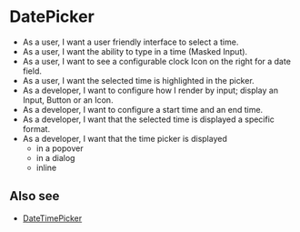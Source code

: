 # DatePicker
- As a user, I want a user friendly interface to select a time.
- As a user, I want the ability to type in a time (Masked Input).
- As a user, I want to see a configurable clock Icon on the right for a date field.
- As a user, I want the selected time is highlighted in the picker.
- As a developer, I want to configure how I render by input; display an Input, Button or an Icon.
- As a developer, I want to configure a start time and an end time.
- As a developer, I want that the selected time is displayed a specific format.
- As a developer, I want that the time picker is displayed
    - in a popover
    - in a dialog
    - inline

## Also see
- [DateTimePicker](./DateTimePicker.md)